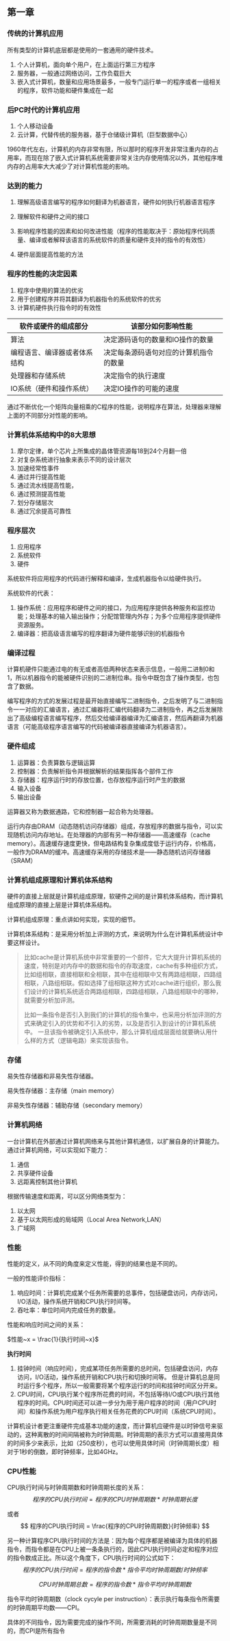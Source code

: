 ## 第一章

### 传统的计算机应用

所有类型的计算机底层都是使用的一套通用的硬件技术。

1. 个人计算机，面向单个用户，在上面运行第三方程序
2. 服务器，一般通过网络访问，工作负载巨大
3. 嵌入式计算机，数量和应用场景最多，一般专门运行单一的程序或者一组相关的程序，软件功能和硬件集成在一起



### 后PC时代的计算机应用

1. 个人移动设备
2. 云计算，代替传统的服务器，基于仓储级计算机（巨型数据中心）



1960年代左右，计算机的内存非常有限，所以那时的程序开发非常注重内存的占用率，而现在除了嵌入式计算机系统需要非常关注内存使用情况以外，其他程序堆内存的占用率大大减少了对计算机性能的影响。



### 达到的能力

1. 理解高级语言编写的程序如何翻译为机器语言，硬件如何执行机器语言程序

2. 理解软件和硬件之间的接口

3. 影响程序性能的因素和如何改进性能（程序的性能取决于：原始程序代码质量、编译或者解释该语言的系统软件的质量和硬件支持的指令的有效性）

4. 硬件层面提高性能的方法

   



### 程序的性能的决定因素

1. 程序中使用的算法的优劣
2. 用于创建程序并将其翻译为机器指令的系统软件的优劣
3. 计算机硬件执行指令时的有效性

| 软件或硬件的组成部分         | 该部分如何影响性能                     |
| ---------------------------- | -------------------------------------- |
| 算法                         | 决定源码语句的数量和IO操作的数量       |
| 编程语言、编译器或者体系结构 | 决定每条源码语句对应的计算机指令的数量 |
| 处理器和存储系统             | 决定指令的执行速度                     |
| IO系统（硬件和操作系统）     | 决定IO操作的可能的速度                 |

通过不断优化一个矩阵向量相乘的C程序的性能，说明程序在算法，处理器来理解上面的不同部分对性能的影响。





### 计算机体系结构中的8大思想

1. 摩尔定律，单个芯片上所集成的晶体管资源每18到24个月翻一倍
2. 对复杂系统进行抽象来表示不同的设计层次
3. 加速经常性事件
4. 通过并行提高性能
5. 通过流水线提高性能，
6. 通过预测提高性能
7. 划分存储层次
8. 通过冗余提高可靠性





### 程序层次

1. 应用程序
2. 系统软件
3. 硬件

系统软件将应用程序的代码进行解释和编译，生成机器指令以给硬件执行。

系统软件的代表：

1. 操作系统：应用程序和硬件之间的接口，为应用程序提供各种服务和监控功能；处理基本的输入输出操作；分配馆管理内外存；为多个应用程序提供硬件资源服务。
2. 编译器：把高级语言编写的程序翻译为硬件能够识别的机器指令



### 编译过程

计算机硬件只能通过电的有无或者高低两种状态来表示信息，一般用二进制0和1，所以机器指令的能被硬件识别的二进制位串。指令中既包含了操作类型，也包含了数据。

编写程序的方式的发展过程是最开始直接编写二进制指令，之后发明了与二进制指令一一对应的汇编语言，通过汇编器将汇编代码翻译为二进制指令，再之后发展除出了高级编程语言编写程序，然后交给编译器编译为汇编语言，然后再翻译为机器语言（可能高级程序语言编写的代码被编译器直接编译为机器语言）。



### 硬件组成

1. 运算器：负责算数与逻辑运算
2. 控制器：负责解析指令并根据解析的结果指挥各个部件工作
3. 存储器：程序运行时的存放位置，也存放程序运行时产生的数据
4. 输入设备
5. 输出设备

运算器又称为数据通路，它和控制器一起合称为处理器。

运行内存由DRAM（动态随机访问存储器）组成，存放程序的数据与指令，可以实现随机访问内存地址。在处理器的内部有另一种存储器——高速缓存（cache memory）。高速缓存速度更快，但电路结构复杂集成度低于运行内存，价格高，一般作为DRAM的缓冲。高速缓存采用的存储技术是——静态随机访问存储器（SRAM）



### 计算机组成原理和计算机体系结构

硬件的直接上层就是计算机组成原理，软硬件之间的是计算机体系结构，而计算机组成原理的直接上层是计算机体系结构。

计算机组成原理：重点讲如何实现，实现的细节。

计算机体系结构：是采用分析加上评测的方式，来说明为什么在计算机系统设计中要这样设计。

> 比如cache是计算机系统中非常重要的一个部件，它大大提升计算机系统的速度，特别是对内存中的数据和指令的存取速度，cache有多种组织方式，比如组相联，直接相联和全相联，其中在组相联中又有两路组相联，四路组相联，八路组相联。假如选择了组相联这种方式对cache进行组织，那么我们设计的计算机系统适合两路组相联，四路组相联，八路组相联中的哪种，就需要分析加评测。   
>
> 比如一条指令是否引入到我们的计算机的指令集中，也采用分析加评测的方式来确定引入的优势和不引入的劣势，以及是否引入到设计的计算机系统中。 一旦该指令被确定引入系统中，那么计算机组成层面给就要确认用什么样的方式（逻辑电路）来实现该指令。



### 存储

易失性存储器和非易失性存储器。

易失性存储器：主存储（main memory）

非易失性存储器：辅助存储（secondary memory）



### 计算机网络

一台计算机在外部通过计算机网络来与其他计算机通信，以扩展自身的计算能力。通过计算机网络，可以实现如下能力：

1. 通信
2. 共享硬件设备
3. 远距离控制其他计算机

根据传输速度和距离，可以区分网络类型为：

1. 以太网
2. 基于以太网形成的局域网（Local Area Network,LAN）
3. 广域网



### 性能

性能的定义，从不同的角度来定义性能，得到的结果也是不同的。

一般的性能评价指标：

1. 响应时间：计算机完成某个任务所需要的总事件，包括硬盘访问，内存访问，I/O活动，操作系统开销和CPU执行时间等。
2. 吞吐率：单位时间内完成任务的数量。



性能和响应时间之间的关系：

$性能~x = \frac{1}{执行时间~x}$



**执行时间**

1. 挂钟时间（响应时间），完成某项任务所需要的总时间，包括硬盘访问，内存访问，I/O活动，操作系统开销和CPU执行和切换时间等。
   但是计算机总是同时运行多个程序，所以一般需要将某个程序运行的时间和挂钟时间区分开来。
2. CPU时间，CPU执行某个程序所花费的时间，不包括等待I/O或CPU执行其他程序的时间。CPU时间还可以进一步分为用于用户程序的时间（用户CPU时间）和操作系统为用户程序执行相关任务花费的CPU时间（系统CPU时间）。





计算机设计者更注重硬件完成基本功能的速度，而计算机应硬件是以时钟信号来驱动的，这种离散的时间间隔被称为时钟周期。时钟周期的表示方式可以直接用具体的时间多少来表示，比如（250皮秒），也可以使用具体时间（时钟周期长度）相对于1秒的倒数，即时钟频率，比如4GHz。





### CPU性能

CPU执行时间与时钟周期数和时钟周期长度的关系：
$$
程序的CPU执行时间 =  程序的CPU时钟周期数*时钟周期长度
$$


或者
$$
程序的CPU执行时间 = \frac{程序的CPU时钟周期数}{时钟频率}
$$


另一种计算程序CPU执行时间的方法是：因为每个程序都是被编译为具体的机器指令，而指令都是在CPU上被一条条执行的，因此CPU执行时间必定和程序对应的指令数成正比。所以这个角度下，CPU执行时间的公式如下：
$$
程序的CPU执行时间 = 程序的指令数 * 指令平均时钟周期数 / 时钟频率
$$

$$
CPU时钟周期总数 = 程序的指令数 * 指令平均时钟周期数
$$


指令平均时钟周期数（clock cycyle per instruction）：表示执行每条指令所需要的时钟周期平均数——CPI。

具体的不同指令，因为需要完成的操作不同，所需要消耗的时钟周期数量是不同的，而CPI是所有指令




